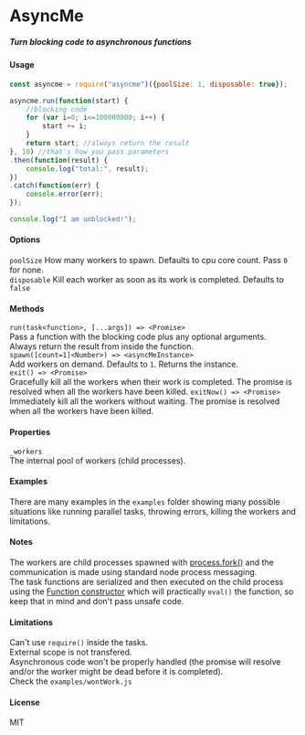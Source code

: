 # AsyncMe
##### Turn blocking code to asynchronous functions
#### Usage
```javascript
const asyncme = require("asyncme")({poolSize: 1, disposable: true});

asyncme.run(function(start) {
    //blocking code
    for (var i=0; i<=100000000; i++) {
        start += i;
    }
    return start; //always return the result
}, 10) //that's how you pass parameters
.then(function(result) {
    console.log("total:", result);
})
.catch(function(err) {
    console.error(err);
});

console.log("I am unblocked!");
```

#### Options
`poolSize` How many workers to spawn. Defaults to cpu core count. Pass `0` for none.  
`disposable` Kill each worker as soon as its work is completed. Defaults to `false`
#### Methods
`run(task<function>, [...args]) => <Promise>`  
Pass a function with the blocking code plus any optional arguments.  
Always return the result from inside the function.  
`spawn([count=1]<Number>) => <asyncMeInstance>`  
Add workers on demand. Defaults to `1`. Returns the instance.  
`exit() => <Promise>`  
Gracefully kill all the workers when their work is completed. The promise is resolved when all the workers have been killed.
`exitNow() => <Promise>`  
Immediately kill all the workers without waiting. The promise is resolved when all the workers have been killed.  
#### Properties
`_workers`  
The internal pool of workers (child processes).  
#### Examples
There are many examples in the `examples` folder showing many possible situations like running parallel tasks, throwing errors, killing the workers and limitations.
#### Notes
The workers are child processes spawned with [process.fork()](https://nodejs.org/api/child_process.html#child_process_child_process_fork_modulepath_args_options) and the communication is made using standard node process messaging.  
The task functions are serialized and then executed on the child process using the [Function constructor](https://developer.mozilla.org/en-US/docs/Web/JavaScript/Reference/Global_Objects/Function) which will practically `eval()` the function, so keep that in mind and don't pass unsafe code.
#### Limitations
Can't use `require()` inside the tasks.  
External scope is not transfered.  
Asynchronous code won't be properly handled (the promise will resolve and/or the worker might be dead before it is completed).  
Check the `examples/wontWork.js`
#### License
MIT